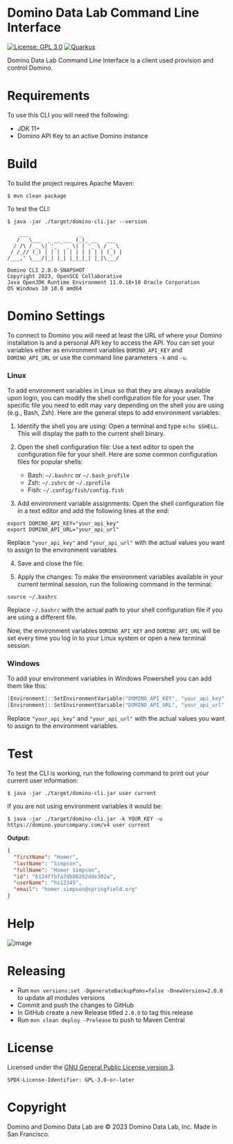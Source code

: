 # Domino Data Lab Command Line Interface

[![License: GPL 3.0](https://img.shields.io/badge/License-GPL3-red.svg?style=for-the-badge)](https://opensource.org/license/gpl-3-0/)
[![Quarkus](https://img.shields.io/badge/quarkus-power-blue?logo=quarkus&style=for-the-badge)](https://github.com/quarkusio/quarkus)


Domino Data Lab Command Line Interface is a client used provision and control Domino.

# Requirements

To use this CLI you will need the following:

- JDK 11+
- Domino API Key to an active Domino instance

# Build

To build the project requires Apache Maven:

```shell
$ mvn clean package
```

To test the CLI:

```shell
$ java -jar ./target/domino-cli.jar --version

    ___                _
   /   \___  _ __ ___ (_)_ __   ___
  / /\ / _ \| '_ ` _ \| | '_ \ / _ \
 / /_// (_) | | | | | | | | | | (_) |
/___,' \___/|_| |_| |_|_|_| |_|\___/

Domino CLI 2.0.0-SNAPSHOT
Copyright 2023, OpenSCE Collaborative
Java OpenJDK Runtime Environment 11.0.18+10 Oracle Corporation
OS Windows 10 10.0 amd64
```

# Domino Settings

To connect to Domino you will need at least the URL of where your Domino installation is and a personal API key to
access the API. You can set your variables either as environment variables `DOMINO_API_KEY` and `DOMINO_API_URL` or use
the command line parameters `-k` and `-u`.

### Linux

To add environment variables in Linux so that they are always available upon login, you can modify the shell configuration file for your user. The specific file you need to edit may vary depending on the shell you are using (e.g., Bash, Zsh). Here are the general steps to add environment variables:

1. Identify the shell you are using: Open a terminal and type `echo $SHELL`. This will display the path to the current shell binary.

2. Open the shell configuration file: Use a text editor to open the configuration file for your shell. Here are some common configuration files for popular shells:
   - Bash: `~/.bashrc` or `~/.bash_profile`
   - Zsh: `~/.zshrc` or `~/.zprofile`
   - Fish: `~/.config/fish/config.fish`

3. Add environment variable assignments: Open the shell configuration file in a text editor and add the following lines at the end:

```shell
export DOMINO_API_KEY="your_api_key"
export DOMINO_API_URL="your_api_url"
```

Replace `"your_api_key"` and `"your_api_url"` with the actual values you want to assign to the environment variables.

4. Save and close the file.

5. Apply the changes: To make the environment variables available in your current terminal session, run the following command in the terminal:

```shell
source ~/.bashrc
```

Replace `~/.bashrc` with the actual path to your shell configuration file if you are using a different file.

Now, the environment variables `DOMINO_API_KEY` and `DOMINO_API_URL` will be set every time you log in to your Linux system or open a new terminal session.

### Windows

To add your environment variables in Windows Powershell you can add them like this:

```powershell
[Environment]::SetEnvironmentVariable("DOMINO_API_KEY", "your_api_key", "User")
[Environment]::SetEnvironmentVariable("DOMINO_API_URL", "your_api_url", "User")
```
Replace `"your_api_key"` and `"your_api_url"` with the actual values you want to assign to the environment variables.

# Test
To test the CLI is working, run the following command to print out your current user information:

```shell
$ java -jar ./target/domino-cli.jar user current
```

If you are not using environment variables it would be:

```shell
$ java -jar ./target/domino-cli.jar -k YOUR_KEY -u https://domino.yourcompany.com/v4 user current
```

**Output:**
```json
{
  "firstName": "Homer",
  "lastName": "Simpson",
  "fullName": "Homer Simpson",
  "id": "6124ffbfa7db86282dde302a",
  "userName": "hs12345",
  "email": "homer.simpson@springfield.org"
}
```

# Help
![image](https://user-images.githubusercontent.com/4399574/155019857-986e31e4-abc0-4eda-9e96-3ed39c746119.png)

# Releasing

- Run `mvn versions:set -DgenerateBackupPoms=false -DnewVersion=2.0.0` to update all modules versions
- Commit and push the changes to GitHub
- In GitHub create a new Release titled `2.0.0` to tag this release
- Run `mvn clean deploy -Prelease` to push to Maven Central

# License

Licensed under the [GNU General Public License version 3](https://opensource.org/license/gpl-3-0/).

`SPDX-License-Identifier: GPL-3.0-or-later`

# Copyright

Domino and Domino Data Lab are © 2023 Domino Data Lab, Inc. Made in San Francisco. 
